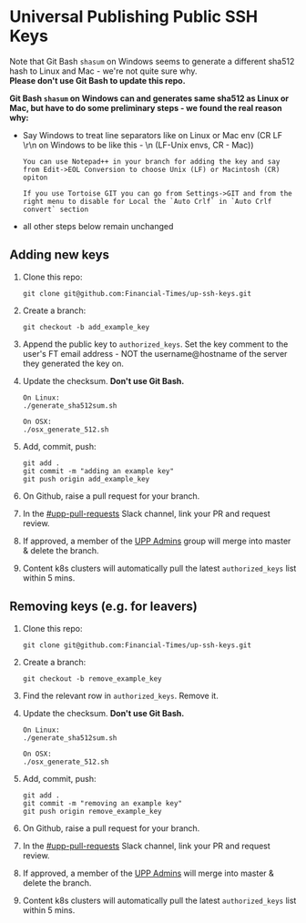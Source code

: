 Universal Publishing Public SSH Keys
======

Note that Git Bash `shasum` on Windows seems to generate a different sha512 hash to Linux and Mac - we're not quite sure why.  
**Please don't use Git Bash to update this repo.**

**Git Bash `shasum` on Windows can and generates same sha512 as Linux or Mac, but have to do some preliminary steps - we found the real reason why:** 
  - Say Windows to treat line separators like on Linux or Mac env (CR LF \r\n on Windows to be like this - \n (LF-Unix envs, CR - Mac)) 
	```
	You can use Notepad++ in your branch for adding the key and say from Edit->EOL Conversion to choose Unix (LF) or Macintosh (CR) opiton
	```
	```
	If you use Tortoise GIT you can go from Settings->GIT and from the right menu to disable for Local the `Auto Crlf` in `Auto Crlf convert` section
	```
  -	all other steps below remain unchanged 

Adding new keys
----


1. Clone this repo:

    ```
    git clone git@github.com:Financial-Times/up-ssh-keys.git
    ```

2. Create a branch:

    ```
    git checkout -b add_example_key
    ```

3. Append the public key to `authorized_keys`. Set the key comment to the user's FT email address - NOT the username@hostname of the server they generated the key on.

4. Update the checksum. **Don't use Git Bash.**

    ```
    On Linux:
    ./generate_sha512sum.sh

    On OSX:
    ./osx_generate_512.sh
    ```

5. Add, commit, push:

    ```
    git add .
    git commit -m "adding an example key"
    git push origin add_example_key
    ```

6. On Github, raise a pull request for your branch.

7. In the [#upp-pull-requests](https://financialtimes.slack.com/messages/C10KGUC9M/) Slack channel, link your PR and request review.

8. If approved, a member of the [UPP Admins](https://github.com/orgs/Financial-Times/teams/universal-publishing-admin/members) group will merge into master & delete the branch.

9. Content k8s clusters will automatically pull the latest `authorized_keys` list within 5 mins.


Removing keys (e.g. for leavers)
----


1. Clone this repo:

    ```
    git clone git@github.com:Financial-Times/up-ssh-keys.git
    ```

2. Create a branch:

    ```
    git checkout -b remove_example_key
    ```

3. Find the relevant row in `authorized_keys`. Remove it.

4. Update the checksum. **Don't use Git Bash.**

    ```
    On Linux:
    ./generate_sha512sum.sh

    On OSX:
    ./osx_generate_512.sh
    ```

5. Add, commit, push:

    ```
    git add .
    git commit -m "removing an example key"
    git push origin remove_example_key
    ```

6. On Github, raise a pull request for your branch.

7. In the [#upp-pull-requests](https://financialtimes.slack.com/messages/C10KGUC9M/) Slack channel, link your PR and request review.

8. If approved, a member of the [UPP Admins](https://github.com/orgs/Financial-Times/teams/universal-publishing-admin/members) will merge into master & delete the branch.

9. Content k8s clusters will automatically pull the latest `authorized_keys` list within 5 mins.
